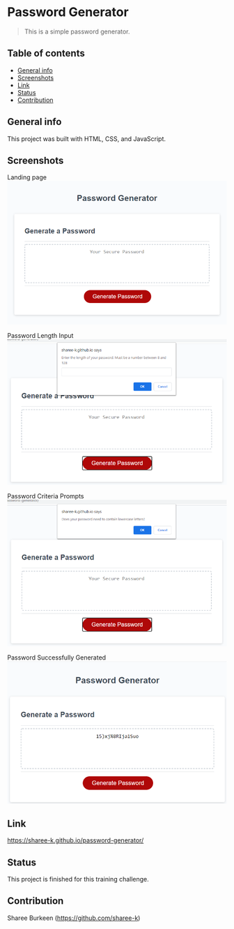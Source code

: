 # Password Generator
> This is a simple password generator.

## Table of contents
* [General info](#general-info)
* [Screenshots](#screenshots)
* [Link](#link)
* [Status](#status)
* [Contribution](#contribution)

## General info
This project was built with HTML, CSS, and JavaScript.

## Screenshots
Landing page
![Website Screenshot 1](./assets/images/screenshot1.png)

Password Length Input
![Website Screenshot 2](./assets/images/screenshot2.png)

Password Criteria Prompts
![Website Screenshot 3](./assets/images/screenshot3.png)

Password Successfully Generated
![Website Screenshot 4](./assets/images/screenshot4.png)

## Link
https://sharee-k.github.io/password-generator/

## Status
This project is finished for this training challenge.

## Contribution
Sharee Burkeen (https://github.com/sharee-k)